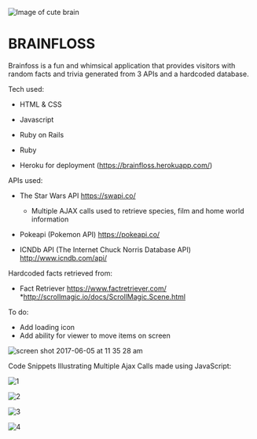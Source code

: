 ![Image of cute brain](https://parade.com/wp-content/uploads/2015/09/Brain-Booster.jpg)
# BRAINFLOSS
Brainfoss is a fun and whimsical application that provides visitors with random facts and trivia generated from 3 APIs and a hardcoded database.

Tech used:

* HTML & CSS

* Javascript

* Ruby on Rails

* Ruby

* Heroku for deployment (https://brainfloss.herokuapp.com/)


APIs used:

* The Star Wars API https://swapi.co/

    * Multiple AJAX calls used to retrieve species, film and home world information


* Pokeapi (Pokemon API) https://pokeapi.co/

* ICNDb API (The Internet Chuck Norris Database API) http://www.icndb.com/api/

Hardcoded facts retrieved from:

* Fact Retriever https://www.factretriever.com/
*http://scrollmagic.io/docs/ScrollMagic.Scene.html

To do:

* Add loading icon
* Add ability for viewer to move items on screen


![screen shot 2017-06-05 at 11 35 28 am](https://user-images.githubusercontent.com/26287155/26840619-b4154752-4ab4-11e7-99da-525ceb7aa7b1.png)



Code Snippets Illustrating Multiple Ajax Calls made using JavaScript: 

![1](https://user-images.githubusercontent.com/26287155/27706986-b72f1ece-5ce1-11e7-8256-57a9eb47af99.png)

![2](https://user-images.githubusercontent.com/26287155/27706987-b97874b4-5ce1-11e7-8531-0982dcd10a38.png)

![3](https://user-images.githubusercontent.com/26287155/27706998-c1585cda-5ce1-11e7-90a3-81d1640a0b4c.png)

![4](https://user-images.githubusercontent.com/26287155/27706992-bb5bbcc8-5ce1-11e7-9a85-f680c76612bf.png)
